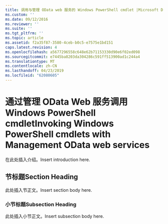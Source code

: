 ```yaml
---
title: 调用与管理 OData web 服务的 Windows PowerShell cmdlet |Microsoft Docs
ms.custom: ''
ms.date: 09/12/2016
ms.reviewer: ''
ms.suite: ''
ms.tgt_pltfrm: ''
ms.topic: article
ms.assetid: f2a35f87-3580-4ceb-b0c5-e7575e1bd151
caps.latest.revision: 4
ms.openlocfilehash: a5677296558c648e62b71153330d90e6f02ed098
ms.sourcegitcommit: e7445ba8203da304286c591ff513900ad1c244a4
ms.translationtype: MT
ms.contentlocale: zh-CN
ms.lasthandoff: 04/23/2019
ms.locfileid: "62080605"
---
```

# <a name="invoking-windows-powershell-cmdlets-with-management-odata-web-services"></a><span data-ttu-id="95464-102">通过管理 OData Web 服务调用 Windows PowerShell cmdlet</span><span class="sxs-lookup"><span data-stu-id="95464-102">Invoking Windows PowerShell cmdlets with Management OData web services</span></span>

<span data-ttu-id="95464-103">在此处插入介绍。</span><span class="sxs-lookup"><span data-stu-id="95464-103">Insert introduction here.</span></span>

## <a name="section-heading"></a><span data-ttu-id="95464-104">节标题</span><span class="sxs-lookup"><span data-stu-id="95464-104">Section Heading</span></span>

<span data-ttu-id="95464-105">此处插入节正文。</span><span class="sxs-lookup"><span data-stu-id="95464-105">Insert section body here.</span></span>

### <a name="subsection-heading"></a><span data-ttu-id="95464-106">小节标题</span><span class="sxs-lookup"><span data-stu-id="95464-106">Subsection Heading</span></span>

<span data-ttu-id="95464-107">此处插入小节正文。</span><span class="sxs-lookup"><span data-stu-id="95464-107">Insert subsection body here.</span></span>